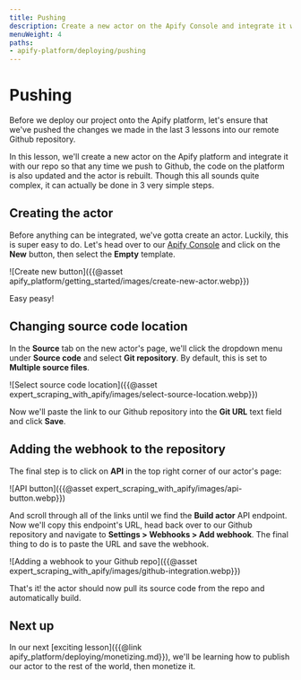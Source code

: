 ```yaml
---
title: Pushing
description: Create a new actor on the Apify Console and integrate it with your Github repository to run your code on the platform and automatically rebuild any new changes.
menuWeight: 4
paths:
- apify-platform/deploying/pushing
---
```


# [](#pushing) Pushing

Before we deploy our project onto the Apify platform, let's ensure that we've pushed the changes we made in the last 3 lessons into our remote Github repository.

In this lesson, we'll create a new actor on the Apify platform and integrate it with our repo so that any time we push to Github, the code on the platform is also updated and the actor is rebuilt. Though this all sounds quite complex, it can actually be done in 3 very simple steps.

## [](#creating-the-actor) Creating the actor

Before anything can be integrated, we've gotta create an actor. Luckily, this is super easy to do. Let's head over to our [Apify Console](https://console.apify.com) and click on the **New** button, then select the **Empty** template.

![Create new button]({{@asset apify_platform/getting_started/images/create-new-actor.webp}})

Easy peasy!

## [](#changing-source-location) Changing source code location

In the **Source** tab on the new actor's page, we'll click the dropdown menu under **Source code** and select **Git repository**. By default, this is set to **Multiple source files**.

![Select source code location]({{@asset expert_scraping_with_apify/images/select-source-location.webp}})

Now we'll paste the link to our Github repository into the **Git URL** text field and click **Save**.

## [](#adding-repo-webhook) Adding the webhook to the repository

The final step is to click on **API** in the top right corner of our actor's page:

![API button]({{@asset expert_scraping_with_apify/images/api-button.webp}})

And scroll through all of the links until we find the **Build actor** API endpoint. Now we'll copy this endpoint's URL, head back over to our Github repository and navigate to **Settings > Webhooks > Add webhook**. The final thing to do is to paste the URL and save the webhook.

![Adding a webhook to your Github repo]({{@asset expert_scraping_with_apify/images/github-integration.webp}})

That's it! the actor should now pull its source code from the repo and automatically build.

## [](#next) Next up

In our next [exciting lesson]({{@link apify_platform/deploying/monetizing.md}}), we'll be learning how to publish our actor to the rest of the world, then monetize it.
